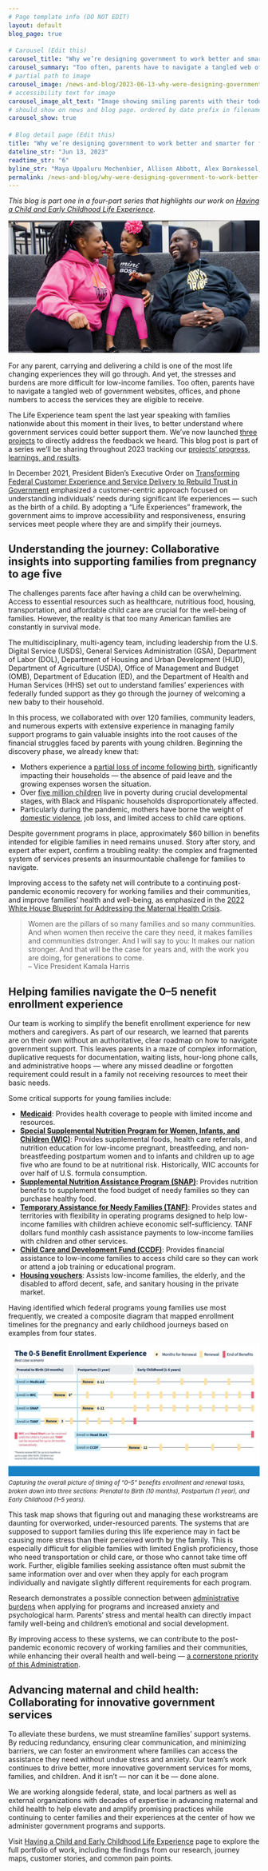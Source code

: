 ```yaml
---
# Page template info (DO NOT EDIT)
layout: default
blog_page: true

# Carousel (Edit this)
carousel_title: "Why we’re designing government to work better and smarter for families"
carousel_summary: "Too often, parents have to navigate a tangled web of government websites, offices, and phone numbers to access the services they are eligible to receive."
# partial path to image
carousel_image: /news-and-blog/2023-06-13-why-were-designing-government-to-work-better-and-smarter-for-families-img/carousel-families-card.jpg
# accessibility text for image
carousel_image_alt_text: "Image showing smiling parents with their toddler"
# should show on news and blog page. ordered by date prefix in filename
carousel_show: true

# Blog detail page (Edit this)
title: "Why we’re designing government to work better and smarter for families"
dateline_str: "Jun 13, 2023"
readtime_str: "6"
byline_str: "Maya Uppaluru Mechenbier, Allison Abbott, Alex Bornkessel, Alana Buroff, and Phoebe Brauer"
permalink: /news-and-blog/why-were-designing-government-to-work-better-and-smarter-for-families-dee5c2
---
```


_This blog is part one in a four-part series that highlights our work on [Having a Child and Early Childhood Life Experience](https://www.performance.gov/cx/life-experiences/having-a-child-and-early-childhood-for-low-income-families/)._

![Photograph of a mother and father sitting with their young daughter. The daughter is touching their mother's nose while the father is looking on smiling.](2023-06-13-why-were-designing-government-to-work-better-and-smarter-for-families-img/ws01Qg.jpg)

For any parent, carrying and delivering a child is one of the most life changing experiences they will go through. And
yet, the stresses and burdens are more difficult for low-income families. Too often, parents have to navigate a tangled
web of government websites, offices, and phone numbers to access the services they are eligible to receive.

The Life Experience team spent the last year speaking with families nationwide about this moment in their lives, to
better understand where government services could better support them. We’ve now launched [three projects](https://www.performance.gov/cx/life-experiences/having-a-child-and-early-childhood-for-low-income-families/) to directly address the feedback we heard. This blog post is part of a series we’ll be sharing throughout 2023 tracking our [projects’ progress, learnings, and results](https://www.performance.gov/pma/cx/strategy/2/).

In December 2021, President Biden’s Executive Order on [Transforming Federal Customer Experience and Service Delivery to Rebuild Trust in Government](https://www.whitehouse.gov/briefing-room/presidential-actions/2021/12/13/executive-order-on-transforming-federal-customer-experience-and-service-delivery-to-rebuild-trust-in-government/)
emphasized a customer-centric approach focused on understanding individuals’ needs during significant life experiences — such as the birth of a child. By adopting a “Life Experiences” framework, the government aims to improve accessibility and responsiveness, ensuring services meet people where they are and simplify their journeys.

## Understanding the journey: Collaborative insights into supporting families from pregnancy to age five

The challenges parents face after having a child can be overwhelming. Access to essential resources such as healthcare,
nutritious food, housing, transportation, and affordable child care are crucial for the well-being of families. However, the reality is that too many American families are constantly in survival mode.

The multidisciplinary, multi-agency team, including leadership from the U.S. Digital Service (USDS), General Services
Administration (GSA), Department of Labor (DOL), Department of Housing and Urban Development (HUD), Department of
Agriculture (USDA), Office of Management and Budget (OMB), Department of Education (ED), and the Department of Health
and Human Services (HHS) set out to understand families’ experiences with federally funded support as they go through
the journey of welcoming a new baby to their household.

In this process, we collaborated with over 120 families, community leaders, and numerous experts with extensive
experience in managing family support programs to gain valuable insights into the root causes of the financial struggles faced by parents with young children. Beginning the discovery phase, we already knew that:

- Mothers experience
  a [partial loss of income following birth](https://www.census.gov/library/stories/2020/06/cost-of-motherhood-on-womens-employment-and-earnings.html),
  significantly impacting their households — the absence of paid leave and the growing expenses worsen the situation.
- Over [five million children](https://www.census.gov/library/stories/2022/09/record-drop-in-child-poverty.html) live
  in poverty during crucial developmental stages, with Black and Hispanic households disproportionately affected.
- Particularly during the pandemic, mothers have borne the weight
  of [domestic violence](https://www.sciencedirect.com/science/article/pii/S0735675720303077), job loss, and limited
  access to child care options.

Despite government programs in place, approximately $60 billion in benefits intended for eligible families in need
remains unused. Story after story, and expert after expert, confirm a troubling reality: the complex and fragmented
system of services presents an insurmountable challenge for families to navigate.

Improving access to the safety net will contribute to a continuing post-pandemic economic recovery for working families
and their communities, and improve families’ health and well-being, as emphasized in the [2022 White House Blueprint for Addressing the Maternal Health Crisis](https://www.whitehouse.gov/wp-content/uploads/2022/06/Maternal-Health-Blueprint.pdf).

<blockquote class="pullquote" markdown="1">
  Women are the pillars of so many families and so many communities. And when women then receive the care they need, it makes families and communities dstronger. And I will say to you: It makes our nation stronger. And that will be the case for years and, with the work you are doing, for generations to come.
  <footer>– Vice President Kamala Harris</footer>
</blockquote>

## Helping families navigate the 0–5 nenefit enrollment experience

Our team is working to simplify the benefit enrollment experience for new mothers and caregivers. As part of our
research, we learned that parents are on their own without an authoritative, clear roadmap on how to navigate government support. This leaves parents in a maze of complex information, duplicative requests for documentation, waiting lists, hour-long phone calls, and administrative hoops — where any missed deadline or forgotten requirement could result in a family not receiving resources to meet their basic needs.

Some critical supports for young families include:

- [**Medicaid**](https://www.medicaid.gov/): Provides health coverage to people with limited income and resources.
- [**Special Supplemental Nutrition Program for Women, Infants, and Children (WIC)**](https://www.fns.usda.gov/wic):
  Provides supplemental foods, health care referrals, and nutrition education for low-income pregnant, breastfeeding, and non-breastfeeding postpartum women and to infants and children up to age five who are found to be at nutritional risk. Historically, WIC accounts for over half of U.S. formula consumption.
- [**Supplemental Nutrition Assistance Program (SNAP)**](https://www.fns.usda.gov/snap/supplemental-nutrition-assistance-program): Provides nutrition benefits to supplement the food budget of needy families so they can purchase healthy food.
- [**Temporary Assistance for Needy Families (TANF)**](https://www.acf.hhs.gov/ofa/programs/temporary-assistance-needy-families-tanf): Provides states and territories with flexibility in operating programs designed to help low-income families with children achieve economic self-sufficiency. TANF dollars fund monthly cash assistance payments to low-income families with children and other services.
- [**Child Care and Development Fund (CCDF)**](https://www.acf.hhs.gov/occ): Provides financial assistance to low-income families to access child care so they can work or attend a job training or educational program.
- [**Housing vouchers**](https://www.hud.gov/topics/housing_choice_voucher_program_section_8): Assists low-income
  families, the elderly, and the disabled to afford decent, safe, and sanitary housing in the private market.

Having identified which federal programs young families use most frequently, we created a composite diagram that mapped
enrollment timelines for the pregnancy and early childhood journeys based on examples from four states.

![An image of a task map that captures the overall timing of the “0–5” benefits enrollment and renewal experience. Tasks are broken down into three sections: Prenatal to Birth (10 months), Postpartum (1 year), and Early Childhood (1–5 years).](2023-06-13-why-were-designing-government-to-work-better-and-smarter-for-families-img/FpAWxQ.png)
<small>_Capturing the overall picture of timing of “0–5” benefits enrollment and renewal tasks, broken down into three
sections: Prenatal to Birth (10 months), Postpartum (1 year), and Early Childhood (1–5 years)._</small>

This task map shows that figuring out and managing these workstreams are daunting for overworked, under-resourced
parents. The systems that are supposed to support families during this life experience may in fact be causing more
stress than their perceived worth by the family. This is especially difficult for eligible families with limited English proficiency, those who need transportation or child care, or those who cannot take time off work. Further, eligible families seeking assistance often must submit the same information over and over when they apply for each program individually and navigate slightly different requirements for each program.

Research demonstrates a possible connection between [administrative burdens](https://www.healthaffairs.org/do/10.1377/hpb20200904.405159/) when applying for programs and increased anxiety and psychological harm. Parents’ stress and mental health can directly impact family well-being and children’s emotional and social development.

By improving access to these systems, we can contribute to the post-pandemic economic recovery of working families and
their communities, while enhancing their overall health and well-being — [a cornerstone priority of this Administration](https://www.whitehouse.gov/wp-content/uploads/2022/06/Maternal-Health-Blueprint.pdf).

## Advancing maternal and child health: Collaborating for innovative government services

To alleviate these burdens, we must streamline families’ support systems. By reducing redundancy, ensuring clear
communication, and minimizing barriers, we can foster an environment where families can access the assistance they need
without undue stress and anxiety. Our team’s work continues to drive better, more innovative government services for
moms, families, and children. And it isn’t — nor can it be — done alone.

We are working alongside federal, state, and local partners as well as external organizations with decades of expertise
in advancing maternal and child health to help elevate and amplify promising practices while continuing to center
families and their experiences at the center of how we administer government programs and supports.

Visit [Having a Child and Early Childhood Life Experience](https://www.performance.gov/cx/life-experiences/having-a-child-and-early-childhood-for-low-income-families/)
page to explore the full portfolio of work, including the findings from our research, journey maps, customer stories,
and common pain points.
